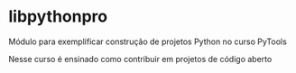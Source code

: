 # libpythonpro
Módulo para exemplificar construção de projetos Python no curso PyTools

Nesse curso é ensinado como contribuir em projetos de código aberto


